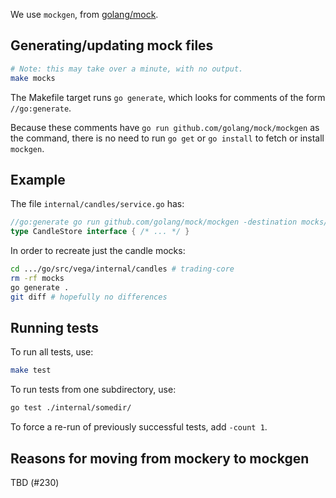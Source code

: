 We use `mockgen`, from [golang/mock](https://github.com/golang/mock).

## Generating/updating mock files

```bash
# Note: this may take over a minute, with no output.
make mocks
```

The Makefile target runs `go generate`, which looks for comments of the form
`//go:generate`.

Because these comments have `go run github.com/golang/mock/mockgen` as the
command, there is no need to run `go get` or `go install` to fetch or install
`mockgen`.

## Example

The file `internal/candles/service.go` has:

```go
//go:generate go run github.com/golang/mock/mockgen -destination mocks/candle_store_mock.go -package mocks code.vegaprotocol.io/vega/internal/candles CandleStore
type CandleStore interface { /* ... */ }
```

In order to recreate just the candle mocks:

```bash
cd .../go/src/vega/internal/candles # trading-core
rm -rf mocks
go generate .
git diff # hopefully no differences
```

## Running tests

To run all tests, use:

```bash
make test
```

To run tests from one subdirectory, use:

```bash
go test ./internal/somedir/
```

To force a re-run of previously successful tests, add `-count 1`.

## Reasons for moving from mockery to mockgen

TBD (#230)
